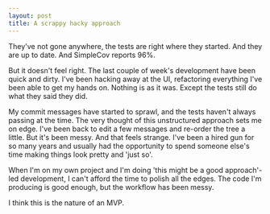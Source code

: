 ```yaml
---
layout: post
title: A scrappy hacky approach
---
```


They've not gone anywhere, the tests are right where they started. And they are up to date. And SimpleCov reports 96%. 

But it doesn't feel right. The last couple of week's development have been quick and dirty. I've been hacking away at the UI, refactoring everything I've been able to get my hands on. Nothing is as it was. Except the tests still do what they said they did.

My commit messages have started to sprawl, and the tests haven't always passing at the time. The very thought of this unstructured approach sets me on edge. I've been back to edit a few messages and re-order the tree a little. But it's been messy. And that feels strange. I've been a hired gun for so many years and usually had the opportunity to spend someone else's time making things look pretty and 'just so'.

When I'm on my own project and I'm doing 'this might be a good approach'-led development, I can't afford the time to polish all the edges. The code I'm producing is good enough, but the workflow has been messy.

I think this is the nature of an MVP.

